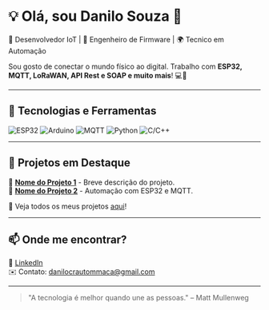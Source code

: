 # 💡 Olá, sou Danilo Souza 👋

🚀 Desenvolvedor IoT | 🔧 Engenheiro de Firmware | 🌍 Tecnico em Automação  

Sou gosto de conectar o mundo físico ao digital. Trabalho com **ESP32, MQTT, LoRaWAN, API Rest e SOAP e muito mais**! 💻📡  

---

## 🔧 Tecnologias e Ferramentas
![ESP32](https://img.shields.io/badge/ESP32-Blue?style=for-the-badge&logo=espressif)
![Arduino](https://img.shields.io/badge/Arduino-00979D?style=for-the-badge&logo=arduino&logoColor=white)
![MQTT](https://img.shields.io/badge/MQTT-660066?style=for-the-badge&logo=mqtt&logoColor=white)
![Python](https://img.shields.io/badge/Python-3776AB?style=for-the-badge&logo=python&logoColor=white)
![C/C++](https://img.shields.io/badge/C%2B%2B-00599C?style=for-the-badge&logo=c%2B%2B&logoColor=white)

---

## 📌 Projetos em Destaque  
🌱 **[Nome do Projeto 1](https://github.com/seuperfil/projeto1)** - Breve descrição do projeto.  
🔋 **[Nome do Projeto 2](https://github.com/seuperfil/projeto2)** - Automação com ESP32 e MQTT.  

🎯 Veja todos os meus projetos [aqui](https://github.com/seuperfil?tab=repositories)!  

---

## 📫 Onde me encontrar?  
📎 [LinkedIn](https://linkedin.com/in/seuperfil)   
✉️ Contato: danilocrautommaca@gmail.com  

---

> "A tecnologia é melhor quando une as pessoas." – Matt Mullenweg  
